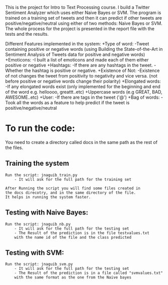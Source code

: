 This is the project for Intro to Text Processing course. I build a Twitter Sentiment Analyzer which uses either Naive Bayes or SVM.
The program is trained on a training set of tweets and then it can predict if other tweets are positive/negative/neutral using either of two methods: Naive Bayes or SVM. 
The whole process for the project is presented in the report file with the tests and the results.

Different Features implemented in the system:
	+Type of word:
		-Tweet containing positive or negative words (using Building the
State-of-the-Art in Sentiment Analysis of Tweets data for positive and negative words)
	+Emoticons:
		-I built a list of emoticons and made each of them either positive or negative
	+Hashtags:
		-If there are any hashtags in the tweet.
		-Whether the hashtag is positive or negative.
	+Existence of Not:
		-Existence of not changes the tweet from positivity to negativity and vice versa. (not before positive or negative words change their polarity)
	+Elongated words:
		-If any elongated words exist (only implemented for the beginning and end of the word e.g. helloooo, greattt..etc)
	+Uppercase words (e.g GREAT, BAD, AWESOME..etc)
	+User:
		-If there are tags in the tweet ('@<user>')
	+Bag of words:
		-Took all the words as a feature to help predict if the tweet is positive/negative/neutral

# To run the code:
You need to create a directory called docs in the same path
as the rest of the files.

## Training the system
	Run the script: jnaguib_train.py
		- It will ask for the full path for the training set

	After Running the script you will find some files created in
	the docs direcotry, and in the same directory of the file.
	It helps in running the system faster.

## Testing with Naive Bayes:
	Run the script: jnaguib_nb.py
		- It will ask for the full path for the testing set
		- The Result of the prediction is in the file testvalues.txt
		with the name id of the file and the class predicted

## Testing with SVM:
	Run the script: jnaguib_svm.py
		- It will ask for the full path for the testing set
		- The Result of the prediction is in a file called "svmvalues.txt"
		with the same format as the one from the Naive bayes
